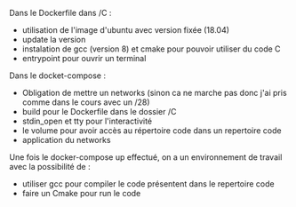 Dans le Dockerfile dans /C :
- utilisation de l'image d'ubuntu avec version fixée (18.04)
- update la version
- instalation de gcc (version 8) et cmake pour pouvoir utiliser du code C
- entrypoint pour ouvrir un terminal

Dans le docket-compose :
- Obligation de mettre un networks (sinon ca ne marche pas donc j'ai pris comme dans le cours avec un /28)
- build pour le Dockerfile dans le dossier /C
- stdin_open et tty pour l'interactivité
- le volume pour avoir accès au répertoire code dans un repertoire code
- application du networks

Une fois le docker-compose up effectué, on a un environnement de travail avec la possibilité de :
- utiliser gcc pour compiler le code présentent dans le repertoire code
- faire un Cmake pour run le code
